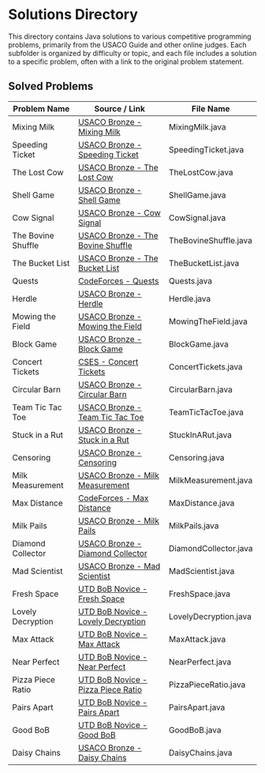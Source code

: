# Solutions Directory

This directory contains Java solutions to various competitive programming problems, primarily from the USACO Guide and other online judges. Each subfolder is organized by difficulty or topic, and each file includes a solution to a specific problem, often with a link to the original problem statement.

## Solved Problems

| Problem Name       | Source / Link                                                                                                                          | File Name             |
| ------------------ | -------------------------------------------------------------------------------------------------------------------------------------- | --------------------- |
| Mixing Milk        | [USACO Bronze - Mixing Milk](https://usaco.org/index.php?page=viewproblem2&cpid=855#)                                                  | MixingMilk.java       |
| Speeding Ticket    | [USACO Bronze - Speeding Ticket](https://usaco.org/index.php?page=viewproblem2&cpid=568)                                               | SpeedingTicket.java   |
| The Lost Cow       | [USACO Bronze - The Lost Cow](https://usaco.org/index.php?page=viewproblem2&cpid=735)                                                  | TheLostCow.java       |
| Shell Game         | [USACO Bronze - Shell Game](https://usaco.org/index.php?page=viewproblem2&cpid=891)                                                    | ShellGame.java        |
| Cow Signal         | [USACO Bronze - Cow Signal](http://www.usaco.org/index.php?page=viewproblem2&cpid=665)                                                 | CowSignal.java        |
| The Bovine Shuffle | [USACO Bronze - The Bovine Shuffle](http://www.usaco.org/index.php?page=viewproblem2&cpid=760)                                         | TheBovineShuffle.java |
| The Bucket List    | [USACO Bronze - The Bucket List](https://usaco.org/index.php?page=viewproblem2&cpid=856)                                               | TheBucketList.java    |
| Quests             | [CodeForces - Quests](https://codeforces.com/problemset/problem/1914/C)                                                                | Quests.java           |
| Herdle             | [USACO Bronze - Herdle](http://www.usaco.org/index.php?page=viewproblem2&cpid=1179)                                                    | Herdle.java           |
| Mowing the Field   | [USACO Bronze - Mowing the Field](https://usaco.org/index.php?page=viewproblem2&cpid=593)                                              | MowingTheField.java   |
| Block Game         | [USACO Bronze - Block Game](https://usaco.org/index.php?page=viewproblem2&cpid=664)                                                    | BlockGame.java        |
| Concert Tickets    | [CSES - Concert Tickets](https://cses.fi/problemset/task/1091)                                                                         | ConcertTickets.java   |
| Circular Barn      | [USACO Bronze - Circular Barn](https://usaco.org/index.php?page=viewproblem2&cpid=616)                                                 | CircularBarn.java     |
| Team Tic Tac Toe   | [USACO Bronze - Team Tic Tac Toe](https://usaco.org/index.php?page=viewproblem2&cpid=831)                                              | TeamTicTacToe.java    |
| Stuck in a Rut     | [USACO Bronze - Stuck in a Rut](http://www.usaco.org/index.php?page=viewproblem2&cpid=1061)                                            | StuckInARut.java      |
| Censoring          | [USACO Bronze - Censoring](http://www.usaco.org/index.php?page=viewproblem2&cpid=526)                                                  | Censoring.java        |
| Milk Measurement   | [USACO Bronze - Milk Measurement](https://usaco.org/index.php?page=viewproblem2&cpid=761)                                              | MilkMeasurement.java  |
| Max Distance       | [CodeForces - Max Distance ](https://codeforces.com/gym/102951/problem/A)                                                              | MaxDistance.java      |
| Milk Pails         | [USACO Bronze - Milk Pails](https://usaco.org/index.php?page=viewproblem2&cpid=615)                                                    | MilkPails.java        |
| Diamond Collector  | [USACO Bronze - Diamond Collector](https://usaco.org/index.php?page=viewproblem2&cpid=639)                                             | DiamondCollector.java |
| Mad Scientist      | [USACO Bronze - Mad Scientist](https://usaco.org/index.php?page=viewproblem2&cpid=1012)                                                | MadScientist.java     |
| Fresh Space        | [UTD BoB Novice - Fresh Space](https://www.hackerrank.com/contests/utd-bob-spring-2025-novice/challenges/fresh-space)                  | FreshSpace.java       |
| Lovely Decryption  | [UTD BoB Novice - Lovely Decryption](https://www.hackerrank.com/contests/utd-bob-spring-2025-novice/challenges/lovely-decryption-hard) | LovelyDecryption.java |
| Max Attack         | [UTD BoB Novice - Max Attack](https://www.hackerrank.com/contests/utd-bob-spring-2025-novice/challenges/max-attack)                    | MaxAttack.java        |
| Near Perfect       | [UTD BoB Novice - Near Perfect](https://www.hackerrank.com/contests/utd-bob-spring-2025-novice/challenges/near-perfect)                | NearPerfect.java      |
| Pizza Piece Ratio  | [UTD BoB Novice - Pizza Piece Ratio](https://www.hackerrank.com/contests/utd-bob-spring-2025-novice/challenges/pizza-piece-ratio)      | PizzaPieceRatio.java  |
| Pairs Apart        | [UTD BoB Novice - Pairs Apart](https://www.hackerrank.com/contests/utd-bob-fall-2024-novice/challenges/pairs-apart)                    | PairsApart.java       |
| Good BoB           | [UTD BoB Novice - Good BoB](https://www.hackerrank.com/contests/utd-bob-fall-2024-novice/challenges/good-bob)                          | GoodBoB.java          |
| Daisy Chains       | [USACO Bronze - Daisy Chains](https://usaco.org/index.php?page=viewproblem2&cpid=1060)                                                 | DaisyChains.java      |
